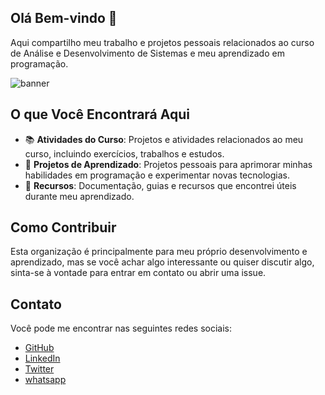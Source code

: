 ## Olá Bem-vindo 👋

Aqui compartilho meu trabalho e projetos pessoais relacionados ao curso de Análise e Desenvolvimento de Sistemas e meu aprendizado em programação.

![banner](./NUX_Octodex.gif)

## O que Você Encontrará Aqui

- 📚 **Atividades do Curso**: Projetos e atividades relacionados ao meu curso, incluindo exercícios, trabalhos e estudos.
- 🚀 **Projetos de Aprendizado**: Projetos pessoais para aprimorar minhas habilidades em programação e experimentar novas tecnologias.
- 📁 **Recursos**: Documentação, guias e recursos que encontrei úteis durante meu aprendizado.

## Como Contribuir

Esta organização é principalmente para meu próprio desenvolvimento e aprendizado, mas se você achar algo interessante ou quiser discutir algo, sinta-se à vontade para entrar em contato ou abrir uma issue.

## Contato

Você pode me encontrar nas seguintes redes sociais:

- [GitHub](https://github.com/dc7devs)
- [LinkedIn](https://www.linkedin.com/in/diego-c-silva-487b171a5)
- [Twitter](https://twitter.com/dcdevs)
- [whatsapp](https://wa.me/5538999574384)

